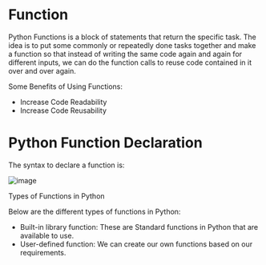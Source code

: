 # Function
Python Functions is a block of statements that return the specific task. The idea is to put some commonly or repeatedly done tasks together and make a function so that instead of writing the same code again and 
again for different inputs, we can do the function calls to reuse code contained in it over and over again.

Some Benefits of Using Functions:

* Increase Code Readability 
* Increase Code Reusability

# Python Function Declaration
The syntax to declare a function is:

![image](https://github.com/user-attachments/assets/9d999030-415c-450d-ad1b-7662397b8df9)

Types of Functions in Python

Below are the different types of functions in Python:

* Built-in library function: These are Standard functions in Python that are available to use.
* User-defined function: We can create our own functions based on our requirements.
